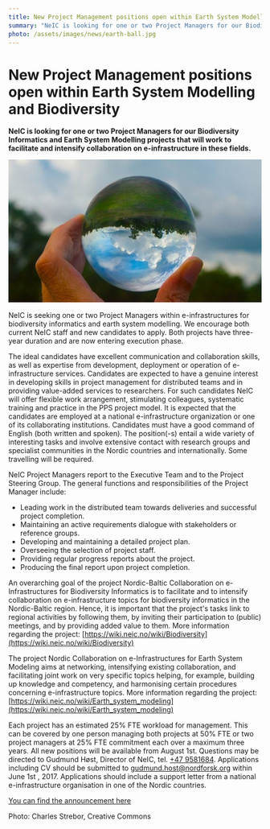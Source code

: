 ```yaml
---
title: New Project Management positions open within Earth System Modelling and Biodiversity
summary: "NeIC is looking for one or two Project Managers for our Biodiversity Informatics and Earth System Modelling projects that will work to facilitate and intensify collaboration on e-infrastructure in these fields."
photo: /assets/images/news/earth-ball.jpg
---
```


# New Project Management positions open within Earth System Modelling and Biodiversity

**NeIC is looking for one or two Project Managers for our Biodiversity Informatics and Earth System Modelling projects that will work to facilitate and intensify collaboration on e-infrastructure in these fields.**

<img class="smallpic" src="/assets/images/news/earth-ball.jpg">

NeIC is seeking one or two Project Managers within e-infrastructures for biodiversity informatics and earth system modelling. We encourage both current NeIC staff and new candidates to apply. Both projects have three-year duration and are now entering execution phase.

The ideal candidates have excellent communication and collaboration skills, as well as expertise from development, deployment or operation of e-infrastructure services. Candidates are expected to have a genuine interest in developing skills in project management for distributed teams and in providing value-added services to researchers. For such candidates NeIC will offer flexible work arrangement, stimulating colleagues, systematic training and practice in the PPS project model. It is expected that the candidates are employed at a national e-infrastructure organization or one of its collaborating institutions. Candidates must have a good command of English (both written and spoken). The position(-s) entail a wide variety of interesting tasks and involve extensive contact with research groups and specialist communities in the Nordic countries and internationally. Some travelling will be required.

NeIC Project Managers report to the Executive Team and to the Project Steering Group. The general functions and responsibilities of the Project Manager include:

*	Leading work in the distributed team towards deliveries and successful project completion.
*	Maintaining an active requirements dialogue with stakeholders or reference groups.
*	Developing and maintaining a detailed project plan.
*	Overseeing the selection of project staff.
*	Providing regular progress reports about the project.
*	Producing the final report upon project completion.

An overarching goal of the project Nordic-Baltic Collaboration on e-Infrastructures for Biodiversity Informatics is to facilitate and to intensify collaboration on e-infrastructure topics for biodiversity informatics in the Nordic-Baltic region. Hence, it is important that the project's tasks link to regional activities by following them, by inviting their participation to (public) meetings, and by providing added value to them. More information regarding the project:
[https://wiki.neic.no/wiki/Biodiversity](https://wiki.neic.no/wiki/Biodiversity)

The project Nordic Collaboration on e-Infrastructures for Earth System Modeling aims at networking, intensifying existing collaboration, and facilitating joint work on very specific topics helping, for example, building up knowledge and competency, and harmonising certain procedures concerning e-infrastructure topics. More information regarding the project:
[https://wiki.neic.no/wiki/Earth_system_modeling](https://wiki.neic.no/wiki/Earth_system_modeling)

Each project has an estimated 25% FTE workload for management. This can be covered by one person managing both projects at 50% FTE or two project managers at 25% FTE commitment each over a maximum three years.
All new positions will be available from August 1st. Questions may be directed to Gudmund Høst, Director of NeIC, tel. [+47 9581684](tel:+479581684). Applications including CV should be submitted to [gudmund.host@nordforsk.org](mailto:gudmund.host@nordforsk.org) within June 1st , 2017. Applications should include a support letter from a national e-infrastructure organisation in one of the Nordic countries.

[You can find the announcement here](https://wiki.neic.no/w/ext/img_auth.php/3/38/170509-Open-position-announcement-Project-Managers.pdf)

<span class="discreet">
Photo: Charles Strebor, Creative Commons
</span>
